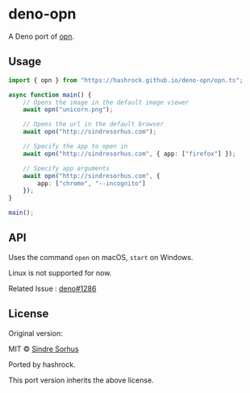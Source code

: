 # deno-opn

A Deno port of [opn](https://github.com/sindresorhus/opn).

## Usage

```typescript
import { opn } from "https://hashrock.github.io/deno-opn/opn.ts";

async function main() {
	// Opens the image in the default image viewer
	await opn("unicorn.png");

	// Opens the url in the default browser
	await opn("http://sindresorhus.com");

	// Specify the app to open in
	await opn("http://sindresorhus.com", { app: ["firefox"] });

	// Specify app arguments
	await opn("http://sindresorhus.com", {
		app: ["chrome", "--incognito"]
	});
}

main();
```

## API

Uses the command `open` on macOS, `start` on Windows.

Linux is not supported for now.

Related Issue : [deno#1286](https://github.com/denoland/deno/issues/1286)

## License

Original version:

MIT © [Sindre Sorhus](https://sindresorhus.com)

Ported by hashrock.

This port version inherits the above license.
